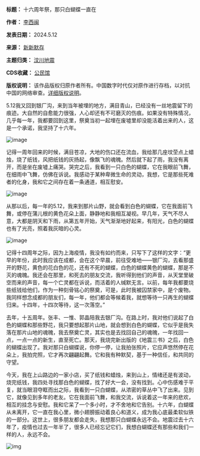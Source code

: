 

**标题：** 十六周年祭，那只白蝴蝶一直在  

**作者：** [李西闽](https://chinadigitaltimes.net/space/新新默存)  

**发表日期：** 2024.5.12  

**来源：** [新新默存](https://web.archive.org/web/https://mp.weixin.qq.com/s/P1zL4Uczmo9mk_fjD1Btaw)  

**主题归类：** [汶川地震](https://chinadigitaltimes.net/space/汶川地震)  

**CDS收藏：** [公民馆](https://chinadigitaltimes.net/space/%E5%85%AC%E6%B0%91%E9%A6%86)  

**版权说明：** 该作品版权归原作者所有。中国数字时代仅对原作进行存档，以对抗中国的网络审查。[详细版权说明](https://chinadigitaltimes.net/chinese/copyright)。


5.12我又回到银厂沟，来到当年被埋的地方，满目青山，已经没有一丝地震留下的痕迹。大自然的自愈能力很强，人心却还有不可磨灭的伤痕。如果没有特殊情况，几乎每一年，我都要回到这里，祭奠当初一起埋在废墟里却没能活着出来的人，这是一个承诺，我坚持了十六年。


![image](https://keep.cdt.media/assets/images/8/f/8fed0039/f2da022a.jpeg)


记得一周年回来的时候，满目苍凉，大地的伤口还在流血，我给那几座坟茔点上蜡烛，烧了纸钱，风把纸钱的灰扬起，像飘飞的魂魄。然后就下起了雨，我没有离开，而是坐在废墟上痛哭。哭完之后，我看到一只白色的蝴蝶，它在我眼前飞舞，在细雨中飞舞，仿佛在诉说。我感动于某种卑微生命的灵动，我想，它是那些死难者的化身，我和它之间存在着一条通道，相互慰安。


![image](https://keep.cdt.media/assets/images/8/f/8fed0039/c1a887e9.jpeg)


从那以后，每一年的5.12，我来到那片山野，就会看到白色的蝴蝶，它在我面前飞舞，或停在蒲儿根的黄色花朵上面，静静地和我相互凝视。早几年，天气不尽人意，大都是阴天和下雨，从第五年开始，天气渐渐地好起来，有阳光，白色的蝴蝶也有了光亮，照着我灰暗的心灵。


![image](https://keep.cdt.media/assets/images/8/f/8fed0039/bb6cc44e.jpeg)


记得十四周年之际，因为上海疫情，我没有如约而来，只写下了这样的文字：“更早的年份，此时我应该在成都，会在这个早晨，前往受难地——银厂沟，去看那盛开的野花，黄色的花白色的花，还有不死的蝴蝶，白色的蝴蝶黄色的蝴蝶，那是不灭的魂魄。我还会在那里，和死去的朋友交流，我听得到他们的声音，从天堂里破空而来的声音，每一个亡灵都在诉说，而活着的人缄默无言。以前，每年我都要烧些纸钱给他们，作为一种刻骨铭心的祭奠，可是，此时我被囚禁家中，是个废物。我同样想念成都的朋友们，每一年，他们都会等候着我，就想等待一只再生的蝴蝶归来。十四年，十四次等待，这一次落空。”


去年，十五周年。张丰、一惟、郭晶陪我去银厂沟。在路上时，我对他们说起了白色的蝴蝶和那些野花，我只要想起那片山地，就会想到白色的蝴蝶，它似乎是我失落在那片山地的魂魄，我去祭奠亡灵，其实也是去找回自己的魂魄，一年找回一点，一点一点的新生，直至死亡。那天，我烧完新出版的《地震三书》之后，白色的蝴蝶出现了。我对那只白蝴蝶说，你停一停，让我拍张照片，它应声悠然停在花朵上，我拍完照，它才再次翩翩起舞。它和我有种默契，基于一种信任，和共同的守望。


今天，我在上山路边的一家小店，买了纸钱和蜡烛，来到山上，情绪还是有波动，烧完纸钱，我四处寻找那白色的蝴蝶，找了好大一会，没有找到。心中伤感难于平复，就当眼泪夺眶而出之际，我看到一只白蝴蝶，从浓密的草丛中飞了出来。见到它，就像见到多年的老友。它在我面前飞舞，和我交流，诉说着这一年来的悲欢，相互的挂念与安慰。我和它呆了一个多小时，才不舍地和它告别。十六年，白蝴蝶从未离开，它一直在我心里，微小翅膀振动着良心和道义，成为我心底最柔软似铁的一部分。这世上，很多朋友都会走失，我想那只白蝴蝶永远不会。地震过去十六年了，疫情也过去一年半了，很多人已经忘记它们，我想白蝴蝶还有那些和我们一样的人，永远不会。


![img](https://keep.cdt.media/assets/images/8/f/8fed0039/3ee17abb.jpeg)

